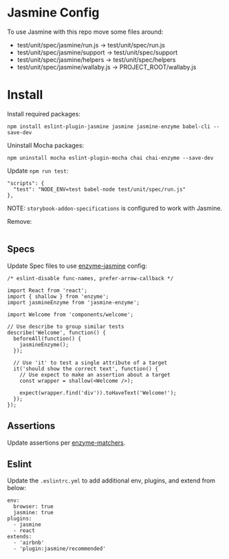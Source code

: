 # Jasmine Config

To use Jasmine with this repo move some files around:

- test/unit/spec/jasmine/run.js -> test/unit/spec/run.js
- test/unit/spec/jasmine/support -> test/unit/spec/support
- test/unit/spec/jasmine/helpers -> test/unit/spec/helpers
- test/unit/spec/jasmine/wallaby.js -> PROJECT_ROOT/wallaby.js

# Install

Install required packages:

```
npm install eslint-plugin-jasmine jasmine jasmine-enzyme babel-cli --save-dev
```

Uninstall Mocha packages:

```
npm uninstall mocha eslint-plugin-mocha chai chai-enzyme --save-dev
```

Update `npm run test`:

```
"scripts": {
  "test": "NODE_ENV=test babel-node test/unit/spec/run.js"
},
```

NOTE: `storybook-addon-specifications` is configured to work with Jasmine.

Remove:

```

```

## Specs

Update Spec files to use [enzyme-jasmine](https://github.com/blainekasten/enzyme-matchers/tree/master/packages/jasmine-enzyme) config:

```
/* eslint-disable func-names, prefer-arrow-callback */

import React from 'react';
import { shallow } from 'enzyme';
import jasmineEnzyme from 'jasmine-enzyme';

import Welcome from 'components/welcome';

// Use describe to group similar tests
describe('Welcome', function() {
  beforeAll(function() {
    jasmineEnzyme();
  });

  // Use 'it' to test a single attribute of a target
  it('should show the correct text', function() {
    // Use expect to make an assertion about a target
    const wrapper = shallow(<Welcome />);

    expect(wrapper.find('div')).toHaveText('Welcome!');
  });
});
```

## Assertions

Update assertions per [enzyme-matchers](https://github.com/blainekasten/enzyme-matchers).

## Eslint

Update the `.eslintrc.yml` to add additional env, plugins, and extend from below:

```
env:
  browser: true
  jasmine: true
plugins:
  - jasmine
  - react
extends:
  - 'airbnb'
  - 'plugin:jasmine/recommended'

```
